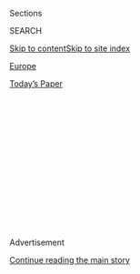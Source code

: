 <div id="app">

<div>

<div>

<div>

<div class="NYTAppHideMasthead css-1q2w90k e1suatyy0">

<div class="section css-ui9rw0 e1suatyy2">

<div class="css-eph4ug er09x8g0">

<div class="css-6n7j50">

</div>

<span class="css-1dv1kvn">Sections</span>

<div class="css-10488qs">

<span class="css-1dv1kvn">SEARCH</span>

</div>

[Skip to content](#site-content)[Skip to site
index](#site-index)

</div>

<div id="masthead-section-label" class="css-1wr3we4 eaxe0e00">

[Europe](https://www.nytimes.com/section/world/europe)

</div>

<div class="css-10698na e1huz5gh0">

</div>

</div>

<div id="masthead-bar-one" class="section hasLinks css-15hmgas e1csuq9d3">

<div class="css-uqyvli e1csuq9d0">

</div>

<div class="css-1uqjmks e1csuq9d1">

</div>

<div class="css-9e9ivx">

[](https://myaccount.nytimes.com/auth/login?response_type=cookie&client_id=vi)

</div>

<div class="css-1bvtpon e1csuq9d2">

[Today’s
Paper](https://www.nytimes.com/section/todayspaper)

</div>

</div>

</div>

</div>

<div data-aria-hidden="false">

<div id="site-content" data-role="main">

<div>

<div class="css-1aor85t" style="opacity:0.000000001;z-index:-1;visibility:hidden">

<div class="css-1hqnpie">

<div class="css-epjblv">

<span class="css-17xtcya">[Europe](/section/world/europe)</span><span class="css-x15j1o">|</span><span class="css-fwqvlz">WikiLeaks
Founder Julian Assange Denies Rape in Detailed Account of
Encounter</span>

</div>

<div class="css-k008qs">

<div class="css-1iwv8en">

<span class="css-18z7m18"></span>

<div>

</div>

</div>

<span class="css-1n6z4y">https://nyti.ms/2hj0oXs</span>

<div class="css-1705lsu">

<div class="css-4xjgmj">

<div class="css-4skfbu" data-role="toolbar" data-aria-label="Social Media Share buttons, Save button, and Comments Panel with current comment count" data-testid="share-tools">

  - 
  - 
  - 
  - 
    
    <div class="css-6n7j50">
    
    </div>

  - 

</div>

</div>

</div>

</div>

</div>

</div>

<div class="css-13pd83m">

</div>

<div id="top-wrapper" class="css-1sy8kpn">

<div id="top-slug" class="css-l9onyx">

Advertisement

</div>

[Continue reading the main
story](#after-top)

<div class="ad top-wrapper" style="text-align:center;height:100%;display:block;min-height:250px">

<div id="top" class="place-ad" data-position="top" data-size-key="top">

</div>

</div>

<div id="after-top">

</div>

</div>

<div id="sponsor-wrapper" class="css-1hyfx7x">

<div id="sponsor-slug" class="css-19vbshk">

Supported by

</div>

[Continue reading the main
story](#after-sponsor)

<div id="sponsor" class="ad sponsor-wrapper" style="text-align:center;height:100%;display:block">

</div>

<div id="after-sponsor">

</div>

</div>

<div class="css-1vkm6nb ehdk2mb0">

# WikiLeaks Founder Julian Assange Denies Rape in Detailed Account of Encounter

</div>

<div class="css-79elbk" data-testid="photoviewer-wrapper">

<div class="css-z3e15g" data-testid="photoviewer-wrapper-hidden">

</div>

<div class="css-1a48zt4 ehw59r15" data-testid="photoviewer-children">

![<span class="css-16f3y1r e13ogyst0" data-aria-hidden="true">The
WikiLeaks founder Julian Assange at the balcony of the Ecuadorean
Embassy in London in
February.</span><span class="css-cnj6d5 e1z0qqy90" itemprop="copyrightHolder"><span class="css-1ly73wi e1tej78p0">Credit...</span><span><span>Peter
Nicholls/Reuters</span></span></span>](https://static01.nyt.com/images/2016/12/08/world/08Assange/08Assange-articleLarge.jpg?quality=75&auto=webp&disable=upscale)

</div>

</div>

<div class="css-xt80pu e12qa4dv0">

<div class="css-18e8msd">

<div class="css-vp77d3 epjyd6m0">

<div class="css-1baulvz">

By [<span class="css-1baulvz last-byline" itemprop="name">Dan
Bilefsky</span>](http://www.nytimes.com/by/dan-bilefsky)

</div>

</div>

  - Dec. 7,
    2016

  - 
    
    <div class="css-4xjgmj">
    
    <div class="css-d8bdto" data-role="toolbar" data-aria-label="Social Media Share buttons, Save button, and Comments Panel with current comment count" data-testid="share-tools">
    
      - 
      - 
      - 
      - 
        
        <div class="css-6n7j50">
        
        </div>
    
      - 
    
    </div>
    
    </div>

</div>

</div>

<div class="section meteredContent css-1r7ky0e" name="articleBody" itemprop="articleBody">

<div class="css-1fanzo5 StoryBodyCompanionColumn">

<div class="css-53u6y8">

LONDON — [Julian
Assange](http://topics.nytimes.com/top/reference/timestopics/people/a/julian_p_assange/index.html?inline=nyt-per),
the
[WikiLeaks](http://topics.nytimes.com/top/reference/timestopics/organizations/w/wikileaks/index.html?inline=nyt-org)
founder, offered his most detailed and public account on Wednesday of
events that led to a rape accusation against him in Sweden, saying he
was innocent and had engaged in “consensual and enjoyable sex” with the
accuser.

Last month, questions prepared by Swedish prosecutors were posed to Mr.
Assange at the Ecuadorean Embassy, where he has lived since 2012 to
avoid extradition to Sweden over the rape accusation. The questions were
asked by an Ecuadorean prosecutor under an agreement made by the two
countries in August.

But in a move that is likely to irk Swedish prosecutors, whom Mr.
Assange has denounced for forcing him to remain confined in the embassy
for the past six years, the WikiLeaks founder on Wednesday released the
answers he gave during the interview. [In the 19-page
statement](https://justice4assange.com/IMG/html/assange-statement-2016.html),
which reads alternately like a legal defense brief and an emotional
airing of personal grievances, he writes that he is “entirely innocent”
and had engaged in “consensual and enjoyable” sex with the woman who
accused him of rape.

Karin Rosander, a spokeswoman for the Swedish Prosecution Authority,
said Wednesday that the authority was still waiting for a written report
on Mr. Assange’s questioning from the Ecuadorean prosecutor.

</div>

</div>

<div class="css-1fanzo5 StoryBodyCompanionColumn">

<div class="css-53u6y8">

WikiLeaks has courted controversy by publishing confidential and
damaging information from the United States and other countries. During
the American presidential election, WikiLeaks came under renewed
scrutiny for distributing [hacked
emails](http://www.nytimes.com/2016/10/08/us/politics/us-formally-accuses-russia-of-stealing-dnc-emails.html)
from the Democratic National Committee, and Mr. Assange
[acknowledged](http://www.nytimes.com/2016/07/27/us/politics/assange-timed-wikileaks-release-of-democratic-emails-to-harm-hillary-clinton.html)
that he was timing their release to do maximum harm to the prospects of
Hillary Clinton.

Mr. Assange, 45, an Australian, has refused to go to Sweden to face the
rape accusation for fear, he says, of being extradited to the United
States and being jailed for life, even though the Swedish authorities
have sought to allay such concerns. No formal charges have been filed
against him.

In the statement detailing his account of his relationship with his
accuser, referred to as “SW,” whom he met in August 2010, Mr. Assange
railed against the Swedish authorities, saying that he had been forced
to endure “six years of unlawful, politicized detention without charge.”

He said that, as a result of the American government’s aggressive stance
toward WikiLeaks, his bank cards were blocked after he arrived in Sweden
in 2010, forcing him to depend on the hospitality of others.

During his trip, he said, he met a woman, who “made it very clear that
she wanted to have sexual intercourse with me.” After having sex several
times that night and the next morning, he says they parted amicably. But
several days later she called to say that she was at a hospital and
asked him to meet her there to be tested for sexually transmitted
diseases.

</div>

</div>

<div class="css-1fanzo5 StoryBodyCompanionColumn">

<div class="css-53u6y8">

Because he was busy dealing with “escalating political and legal
threats” from the Pentagon, he said, he agreed to meet her the next
day in a nearby park at lunchtime. “You can imagine my disbelief,” he
told investigators, “when I woke the next morning to the news that I had
been arrested in my absence for ‘rape’ and that the police were
‘hunting’ all over Stockholm for me.”

“I immediately made myself available to Swedish authorities to clarify
any questions that might exist, even though I had no obligation to do
so,” he said.

In the interview, Mr. Assange criticized the Swedish authorities, saying
that despite the fact that the chief prosecutor of Stockholm, Eva Finne,
had closed her investigation and said that no crime had been committed,
another Swedish prosecutor had reopened an investigation and issued an
extradition warrant for his arrest.

Citing a determination by the United Nations Working Group on Arbitrary
Detention that the Swedish and British governments had “arbitrarily
detained” him since 2010, Mr. Assange said that he had been denied due
process and had endured “cruel, inhumane and degrading treatment.”

In August 2015, prosecutors dropped their investigation into two
possible charges — one of unlawful coercion, another of sexual
molestation — after running out of time to question Mr. Assange. But he
still faces the more serious accusation of rape.

In October 2015, the London police [ended their round-the-clock
surveillance](http://www.nytimes.com/2015/10/13/world/europe/london-police-end-24-hour-watch-at-embassy-housing-julian-assange.html)
outside the embassy, but they said they were prepared to arrest Mr.
Assange if he tried to leave the compound.

</div>

</div>

</div>

<div>

</div>

<div>

</div>

<div>

</div>

<div>

<div id="bottom-wrapper" class="css-1ede5it">

<div id="bottom-slug" class="css-l9onyx">

Advertisement

</div>

[Continue reading the main
story](#after-bottom)

<div id="bottom" class="ad bottom-wrapper" style="text-align:center;height:100%;display:block;min-height:90px">

</div>

<div id="after-bottom">

</div>

</div>

</div>

</div>

</div>

## Site Index

<div>

</div>

## Site Information Navigation

  - [© <span>2020</span> <span>The New York Times
    Company</span>](https://help.nytimes.com/hc/en-us/articles/115014792127-Copyright-notice)

<!-- end list -->

  - [NYTCo](https://www.nytco.com/)
  - [Contact
    Us](https://help.nytimes.com/hc/en-us/articles/115015385887-Contact-Us)
  - [Work with us](https://www.nytco.com/careers/)
  - [Advertise](https://nytmediakit.com/)
  - [T Brand Studio](http://www.tbrandstudio.com/)
  - [Your Ad
    Choices](https://www.nytimes.com/privacy/cookie-policy#how-do-i-manage-trackers)
  - [Privacy](https://www.nytimes.com/privacy)
  - [Terms of
    Service](https://help.nytimes.com/hc/en-us/articles/115014893428-Terms-of-service)
  - [Terms of
    Sale](https://help.nytimes.com/hc/en-us/articles/115014893968-Terms-of-sale)
  - [Site
    Map](https://spiderbites.nytimes.com)
  - [Help](https://help.nytimes.com/hc/en-us)
  - [Subscriptions](https://www.nytimes.com/subscription?campaignId=37WXW)

</div>

</div>

</div>

</div>
